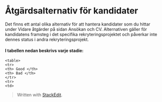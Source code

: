 # Åtgärdsalternativ för kandidater

Det finns ett antal olika alternativ för att hantera kandidater som du hittar under Vidare åtgärder på sidan Ansökan och CV. Alternativen gäller för kandidatens framsteg i det specifika rekryteringsprojektet och påverkar inte dennes status i andra rekryteringsprojekt.

#### I tabellen nedan beskrivs varje stadie:

```
<table>
<tr>
<th> Good </th>
<th> Bad </th>
</tr>
<tr>
<td>
```

> Written with [StackEdit](https://stackedit.io/).
<!--stackedit_data:
eyJoaXN0b3J5IjpbLTk4NjE5NDEyOSwxODY0NTcxMzYwLC0yMD
g5MzYyMzcwXX0=
-->